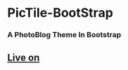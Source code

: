 # PicTile-BootStrap
<p><h3>A PhotoBlog Theme In Bootstrap</h3></p>
<p><h2><a href="http://wolfdale.github.io/Pictile/">Live on</a></h2></p>
